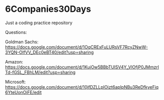 # 6Companies30Days
Just a coding practice repository

Questions:

Goldman Sachs:
https://docs.google.com/document/d/1OqCRExFuLURsVF7RcyZNwW-3YQN-OlfVV_DEc0eBT40/edit?usp=sharing

Amazon:
https://docs.google.com/document/d/1KujOw5BBbTUlSV4Y_VlOfjP0JMmzrlTd-fGSL_FBhLM/edit?usp=sharing

Microsoft:
https://docs.google.com/document/d/10jfDZLLplOizt6aplpNBu3ReDfkyeFiq6YteUonOiFE/edit

